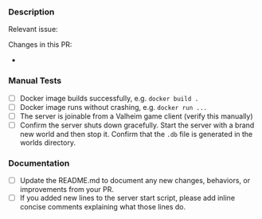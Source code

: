 <!-- Thank you for taking the time to make a PR to improve this repo!  All modifications to the main branch trigger a new build for the sethmachineio/valheim-server:latest image.
This template outlines a series of steps you should take to make sure your change doesn't break the latest build, and also how you should document your changes.  
I'd like to stress that the theme of this repo is to provide a simple, educational, and easy to understand way to run a Valheim server on Docker.  
Please expect about 1 week from PR to review and then merge.  
-->
### Description

Relevant issue:  

<!-- Describe the purpose of this PR.  What changes are you making and why.  -->

Changes in this PR:
- <!--Please list changes here -->


### Manual Tests

<!-- Manually confirm your changes result in a working Valheim Docker server image before making a PR.  
Follow these steps to verify the server runs as expected -->

- [ ] Docker image builds successfully, e.g. `docker build .`
- [ ] Docker image runs without crashing, e.g. `docker run ...`
- [ ] The server is joinable from a Valheim game client (verify this manually)
- [ ] Confirm the server shuts down gracefully.  Start the server with a brand new world and then stop it.  Confirm that the `.db` file is generated in the worlds directory.  

### Documentation

- [ ] Update the README.md to document any new changes, behaviors, or improvements from your PR.  
- [ ] If you added new lines to the server start script, please add inline concise comments explaining what those lines do.  
